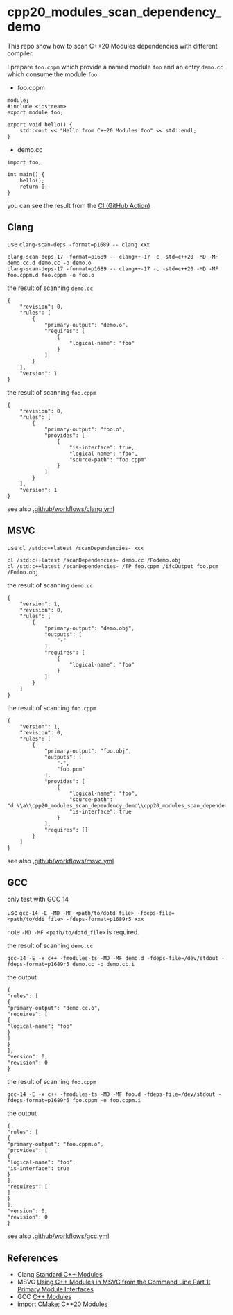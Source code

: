 # cpp20_modules_scan_dependency_demo

This repo show how to scan C++20 Modules dependencies with different compiler.

I prepare `foo.cppm` which provide a named module `foo` and an entry `demo.cc` which consume the module `foo`.

- foo.cppm
```
module;
#include <iostream>
export module foo;

export void hello() {
    std::cout << "Hello from C++20 Modules foo" << std::endl;
}
```

- demo.cc

```
import foo;

int main() {
    hello();
    return 0;
}
```

you can see the result from the [CI (GitHub Action)](https://github.com/PikachuHyA/cpp20_modules_scan_dependency_demo/actions)

## Clang

use `clang-scan-deps -format=p1689 -- clang xxx`

```
clang-scan-deps-17 -format=p1689 -- clang++-17 -c -std=c++20 -MD -MF demo.cc.d demo.cc -o demo.o
clang-scan-deps-17 -format=p1689 -- clang++-17 -c -std=c++20 -MD -MF foo.cppm.d foo.cppm -o foo.o
```

the result of scanning `demo.cc`
```
{
    "revision": 0,
    "rules": [
        {
            "primary-output": "demo.o",
            "requires": [
                {
                    "logical-name": "foo"
                }
            ]
        }
    ],
    "version": 1
}
```
the result of scanning `foo.cppm`

```
{
    "revision": 0,
    "rules": [
        {
            "primary-output": "foo.o",
            "provides": [
                {
                    "is-interface": true,
                    "logical-name": "foo",
                    "source-path": "foo.cppm"
                }
            ]
        }
    ],
    "version": 1
}
```

see also [.github/workflows/clang.yml](.github/workflows/clang.yml)


## MSVC

use `cl /std:c++latest /scanDependencies- xxx`

```
cl /std:c++latest /scanDependencies- demo.cc /Fodemo.obj
cl /std:c++latest /scanDependencies- /TP foo.cppm /ifcOutput foo.pcm /Fofoo.obj
```

the result of scanning `demo.cc`
```
{
    "version": 1,
    "revision": 0,
    "rules": [
        {
            "primary-output": "demo.obj",
            "outputs": [
                "-"
            ],
            "requires": [
                {
                    "logical-name": "foo"
                }
            ]
        }
    ]
}
```
the result of scanning `foo.cppm`

```
{
    "version": 1,
    "revision": 0,
    "rules": [
        {
            "primary-output": "foo.obj",
            "outputs": [
                "-",
                "foo.pcm"
            ],
            "provides": [
                {
                    "logical-name": "foo",
                    "source-path": "d:\\a\\cpp20_modules_scan_dependency_demo\\cpp20_modules_scan_dependency_demo\\foo.cppm",
                    "is-interface": true
                }
            ],
            "requires": []
        }
    ]
}
```


see also [.github/workflows/msvc.yml](.github/workflows/msvc.yml)

## GCC

only test with GCC 14

use `gcc-14 -E -MD -MF <path/to/dotd_file> -fdeps-file=<path/to/ddi_file> -fdeps-format=p1689r5 xxx`

note `-MD -MF <path/to/dotd_file>` is required.

the result of scanning `demo.cc`
```
gcc-14 -E -x c++ -fmodules-ts -MD -MF demo.d -fdeps-file=/dev/stdout -fdeps-format=p1689r5 demo.cc -o demo.cc.i
```
the output
```
{
"rules": [
{
"primary-output": "demo.cc.o",
"requires": [
{
"logical-name": "foo"
}
]
}
],
"version": 0,
"revision": 0
}
```

the result of scanning `foo.cppm`
```
gcc-14 -E -x c++ -fmodules-ts -MD -MF foo.d -fdeps-file=/dev/stdout -fdeps-format=p1689r5 foo.cppm -o foo.cppm.i
```
the output
```
{
"rules": [
{
"primary-output": "foo.cppm.o",
"provides": [
{
"logical-name": "foo",
"is-interface": true
}
],
"requires": [
]
}
],
"version": 0,
"revision": 0
}
```

see also [.github/workflows/gcc.yml](.github/workflows/gcc.yml)
## References

- Clang [Standard C++ Modules](https://clang.llvm.org/docs/StandardCPlusPlusModules.html)
- MSVC [Using C++ Modules in MSVC from the Command Line Part 1: Primary Module Interfaces](https://devblogs.microsoft.com/cppblog/using-cpp-modules-in-msvc-from-the-command-line-part-1/)
- GCC [C++ Modules](https://gcc.gnu.org/onlinedocs/gcc/C_002b_002b-Modules.html)
- [import CMake; C++20 Modules](https://www.kitware.com/import-cmake-c20-modules/)

